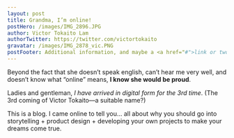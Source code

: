```yaml
---
layout: post
title: Grandma, I’m online!
postHero: /images/IMG_2896.JPG
author: Victor Tokaito Lam
authorTwitter: https://twitter.com/victortokaito
gravatar: /images/IMG_2878_vic.PNG
postFooter: Additional information, and maybe a <a href="#">link or two</a>
---
```



Beyond the fact that she doesn’t speak english, can’t hear me very well, and doesn’t know what “online” means, **I know she would be proud**.

Ladies and gentleman, *I have arrived in digital form for the 3rd time*. (The 3rd coming of Victor Tokaito––a suitable name?)

This is a blog. I came online to tell you… all about why you should go into storytelling + product design + developing your own projects to make your dreams come true.
